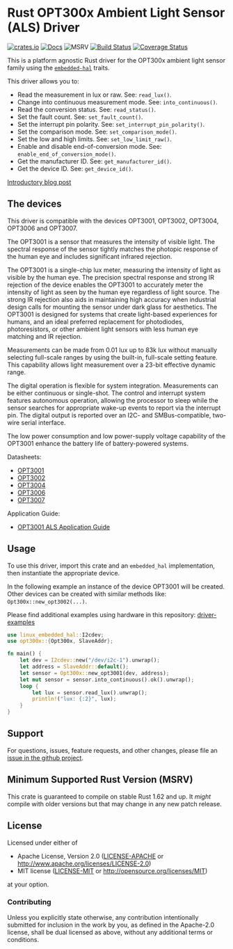 # Rust OPT300x Ambient Light Sensor (ALS) Driver

[![crates.io](https://img.shields.io/crates/v/opt300x.svg)](https://crates.io/crates/opt300x)
[![Docs](https://docs.rs/opt300x/badge.svg)](https://docs.rs/opt300x)
![MSRV](https://img.shields.io/badge/rustc-1.62+-blue.svg)
[![Build Status](https://github.com/eldruin/opt300x-rs/workflows/Build/badge.svg)](https://github.com/eldruin/opt300x-rs/actions?query=workflow%3ABuild)
[![Coverage Status](https://coveralls.io/repos/github/eldruin/opt300x-rs/badge.svg?branch=master)](https://coveralls.io/github/eldruin/opt300x-rs?branch=master)

This is a platform agnostic Rust driver for the OPT300x ambient light sensor
family using the [`embedded-hal`] traits.

This driver allows you to:
- Read the measurement in lux or raw. See: `read_lux()`.
- Change into continuous measurement mode. See: `into_continuous()`.
- Read the conversion status. See: `read_status()`.
- Set the fault count. See: `set_fault_count()`.
- Set the interrupt pin polarity. See: `set_interrupt_pin_polarity()`.
- Set the comparison mode. See: `set_comparison_mode()`.
- Set the low and high limits. See: `set_low_limit_raw()`.
- Enable and disable end-of-conversion mode. See: `enable_end_of_conversion_mode()`.
- Get the manufacturer ID. See: `get_manufacturer_id()`.
- Get the device ID. See: `get_device_id()`.

[Introductory blog post](https://blog.eldruin.com/opt300x-ambient-light-sensor-driver-in-rust/)

## The devices

This driver is compatible with the devices OPT3001, OPT3002, OPT3004, OPT3006 and OPT3007.

The OPT3001 is a sensor that measures the intensity of visible light. The spectral response of the sensor tightly matches the photopic response of the human eye and includes significant infrared rejection.

The OPT3001 is a single-chip lux meter, measuring the intensity of light as visible by the human eye. The precision spectral response and strong IR rejection of the device enables the OPT3001 to accurately meter the intensity of light as seen by the human eye regardless of light source. The strong IR rejection also aids in maintaining high accuracy when industrial design calls for mounting the sensor under dark glass for aesthetics. The OPT3001 is designed for systems that create light-based experiences for humans, and an ideal preferred replacement for photodiodes, photoresistors, or other ambient light sensors with less human eye matching and IR rejection.

Measurements can be made from 0.01 lux up to 83k lux without manually selecting full-scale ranges by using the built-in, full-scale setting feature. This capability allows light measurement over a 23-bit effective dynamic range.

The digital operation is flexible for system integration. Measurements can be either continuous or single-shot. The control and interrupt system features autonomous operation, allowing the processor to sleep while the sensor searches for appropriate wake-up events to report via the interrupt pin. The digital output is reported over an I2C- and SMBus-compatible, two-wire serial interface.

The low power consumption and low power-supply voltage capability of the OPT3001 enhance the battery life of battery-powered systems.

Datasheets:
- [OPT3001](https://www.ti.com/lit/ds/symlink/opt3001.pdf)
- [OPT3002](https://www.ti.com/lit/ds/symlink/opt3002.pdf)
- [OPT3004](https://www.ti.com/lit/ds/symlink/opt3004.pdf)
- [OPT3006](https://www.ti.com/lit/ds/symlink/opt3006.pdf)
- [OPT3007](https://www.ti.com/lit/ds/symlink/opt3007.pdf)

Application Guide:
- [OPT3001 ALS Application Guide](https://www.ti.com/lit/an/sbea002a/sbea002a.pdf)

## Usage

To use this driver, import this crate and an `embedded_hal` implementation,
then instantiate the appropriate device.

In the following example an instance of the device OPT3001 will be created.
Other devices can be created with similar methods like:
`Opt300x::new_opt3002(...)`.

Please find additional examples using hardware in this repository: [driver-examples]

[driver-examples]: https://github.com/eldruin/driver-examples

```rust
use linux_embedded_hal::I2cdev;
use opt300x::{Opt300x, SlaveAddr};

fn main() {
    let dev = I2cdev::new("/dev/i2c-1").unwrap();
    let address = SlaveAddr::default();
    let sensor = Opt300x::new_opt3001(dev, address);
    let mut sensor = sensor.into_continuous().ok().unwrap();
    loop {
        let lux = sensor.read_lux().unwrap();
        println!("lux: {:2}", lux);
    }
}
```

## Support

For questions, issues, feature requests, and other changes, please file an
[issue in the github project](https://github.com/eldruin/opt300x-rs/issues).

## Minimum Supported Rust Version (MSRV)

This crate is guaranteed to compile on stable Rust 1.62 and up. It *might*
compile with older versions but that may change in any new patch release.

## License

Licensed under either of

 * Apache License, Version 2.0 ([LICENSE-APACHE](LICENSE-APACHE) or
   http://www.apache.org/licenses/LICENSE-2.0)
 * MIT license ([LICENSE-MIT](LICENSE-MIT) or
   http://opensource.org/licenses/MIT)

at your option.

### Contributing

Unless you explicitly state otherwise, any contribution intentionally submitted
for inclusion in the work by you, as defined in the Apache-2.0 license, shall
be dual licensed as above, without any additional terms or conditions.

[`embedded-hal`]: https://github.com/rust-embedded/embedded-hal
